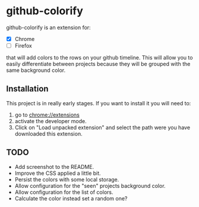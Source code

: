 github-colorify
===============

github-colorify is an extension for:

- [x] Chrome
- [ ] Firefox

that will add colors to the rows on your github timeline. This will allow you
to easily differentiate between projects because they will be grouped with the
same background color.

Installation
------------

This project is in really early stages. If you want to install it you will need
to:

1. go to [chrome://extensions](chrome://extensions)
2. activate the developer mode.
3. Click on "Load unpacked extension" and select the path were you have
   downloaded this extension.

TODO
----
- Add screenshot to the README.
- Improve the CSS applied a little bit.
- Persist the colors with some local storage.
- Allow configuration for the "seen" projects background color.
- Allow configuration for the list of colors.
- Calculate the color instead set a random one?

